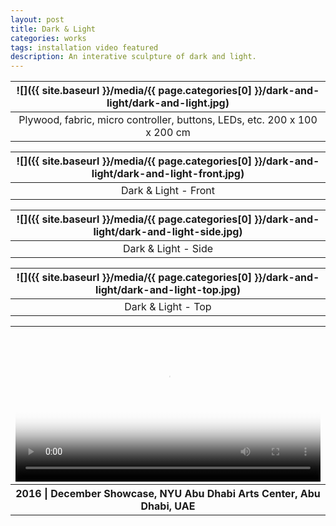 ```yaml
---
layout: post
title: Dark & Light
categories: works
tags: installation video featured
description: An interative sculpture of dark and light.
---
```


![]({{ site.baseurl }}/media/{{ page.categories[0] }}/dark-and-light/dark-and-light.jpg) |
:----------: |
Plywood, fabric, micro controller, buttons, LEDs, etc. 200 x 100 x 200 cm |

![]({{ site.baseurl }}/media/{{ page.categories[0] }}/dark-and-light/dark-and-light-front.jpg) |
:----------: |
Dark & Light - Front |

![]({{ site.baseurl }}/media/{{ page.categories[0] }}/dark-and-light/dark-and-light-side.jpg) |
:----------: |
Dark & Light - Side |

![]({{ site.baseurl }}/media/{{ page.categories[0] }}/dark-and-light/dark-and-light-top.jpg) |
:----------: |
Dark & Light - Top |

<table style="width: 100%;">
  <thead><tr><th>
    <video controls width="100%" preload="auto" poster="{{ site.baseurl }}/media/{{ page.categories[0] }}/dark-and-light/dark-and-light-video.jpg">
      <source src="{{ site.baseurl }}/media/{{ page.categories[0] }}/dark-and-light/dark-and-light-video.mp4" type='video/mp4'>
    </video>
  </th></tr></thead>
  <tbody><tr style="text-align: center;"><th>
    2016 | December Showcase, NYU Abu Dhabi Arts Center, Abu Dhabi, UAE
  </th></tr></tbody>
</table>
